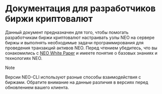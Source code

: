 # Документация для разработчиков биржи криптовалют

Данный документ предназначен для того, чтобы помогать разработчикам биржи криптовалют настраивать узлы NEO на сервере биржы и выполнять необходимые задачи программирования для проведения транзакций активов NEO. Перед чтением убедитесь, что вы ознакомились с  [NEO White Paper](../whitepaper.md) и имеете понятие о базовых знаниях и технологиях NEO.

> [!Note]
>
> Версии NEO-CLI используют разные способы взаимодействия с биржами. Обратите внимание на данные различия в версиях перед обновлением вашего клиента.


